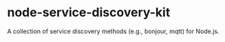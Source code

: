 # node-service-discovery-kit
A collection of service discovery methods (e.g., bonjour, mqtt) for Node.js.
